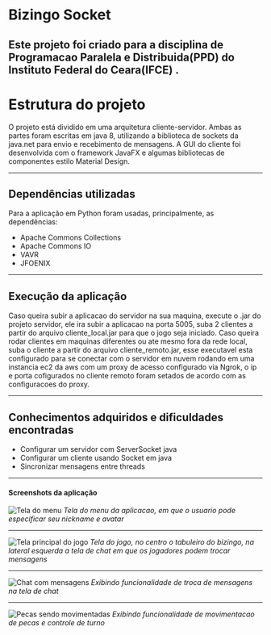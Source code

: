 # Bizingo Socket

Este projeto foi criado para a disciplina de Programacao Paralela e Distribuida(PPD) do Instituto Federal do Ceara(IFCE)
.
---

# Estrutura do projeto

O projeto está dividido em uma arquitetura cliente-servidor. Ambas as partes foram escritas em java 8, utilizando a biblioteca de sockets da java.net para envio e recebimento de mensagens. A GUI do cliente foi desenvolvida com o framework JavaFX e algumas bibliotecas de componentes estilo Material Design.

---

## Dependências utilizadas

Para a aplicação em Python foram usadas, principalmente, as dependências:

+ Apache Commons Collections
+ Apache Commons IO
+ VAVR
+ JFOENIX

---

## Execução da aplicação

Caso queira subir a aplicacao do servidor na sua maquina, execute o .jar do projeto servidor, ele ira subir a aplicacao na porta 5005, suba 2 clientes a partir do arquivo cliente_local.jar para que o jogo seja iniciado. Caso queira rodar clientes em maquinas diferentes ou ate mesmo fora da rede local, suba o cliente a partir do arquivo cliente_remoto.jar, esse executavel esta configurado para se conectar com o servidor em nuvem rodando em uma instancia ec2 da aws com um proxy de acesso configurado via Ngrok, o ip e porta cofigurados no cliente remoto foram setados de acordo com as configuracoes do proxy.


---

## Conhecimentos adquiridos e dificuldades encontradas

* Configurar um servidor com ServerSocket java
* Configurar um cliente usando Socket em java
* Sincronizar mensagens entre threads

---

#### Screenshots da aplicação

![Tela do menu](https://i.imgur.com/a8tV7XW.jpg)
  *Tela do menu da aplicacao, em que o usuario pode especificar seu nickname e avatar*

---  
  
![Tela principal do jogo](https://i.imgur.com/qYdPb43.jpg)
  *Tela do jogo, no centro o tabuleiro do bizingo, na lateral esquerda a tela de chat em que os jogadores podem trocar mensagens*
  
 ---
 
 ![Chat com mensagens](https://i.imgur.com/1APzKs7.jpg)
  *Exibindo funcionalidade de troca de mensagens na tela de chat*
  
  ---
  
  ![Pecas sendo movimentadas](https://i.imgur.com/443RHA0.jpg)
  *Exibindo funcionalidade de movimentacao de pecas e controle de turno*
  

